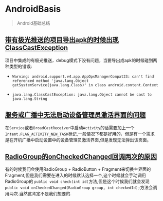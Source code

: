 # AndroidBasis
> Android基础总结

## [带有极光推送的项目导出apk的时候出现 ClassCastException](https://github.com/peerless2012/AndroidBasis/blob/master/problem/%E5%B8%A6%E6%9C%89%E6%9E%81%E5%85%89%E6%8E%A8%E9%80%81%E7%9A%84%E9%A1%B9%E7%9B%AE%E5%AF%BC%E5%87%BAapk%E7%9A%84%E6%97%B6%E5%80%99%E5%87%BA%E7%8E%B0%20ClassCastException.md)
项目中集成的有极光推送，debug模式下没有问题，当要导出成apk的时候碰到两种类型的错误:

* `Warning: android.support.v4.app.AppOpsManagerCompat23: can't find referenced method 'java.lang.Object getSystemService(java.lang.Class)' in class android.content.Context`

* `java.lang.ClassCastException: java.lang.Object cannot be cast to java.lang.String`

## [服务或广播中无法启动设备管理员激活界面的问题](https://github.com/peerless2012/AndroidBasis/blob/master/problem/%E6%9C%8D%E5%8A%A1%E6%88%96%E5%B9%BF%E6%92%AD%E4%B8%AD%E6%97%A0%E6%B3%95%E5%90%AF%E5%8A%A8%E8%AE%BE%E5%A4%87%E7%AE%A1%E7%90%86%E5%91%98%E6%BF%80%E6%B4%BB%E7%95%8C%E9%9D%A2%E7%9A%84%E9%97%AE%E9%A2%98.md)

在`Service`或者`BroadCastReceiver`中启动`Activity`的话需要加上一个`Intent.FLAG_ACTIVITY_NEW_TASK`标记,一般情况下都是好用的，但是有一个需求是在开机广播中启动设置中的设备管理员激活界面,但是发现无法弹出该页面。

## [RadioGroup的onCheckedChanged回调两次的原因](https://github.com/peerless2012/AndroidBasis/blob/master/UI/RadioGroup%E7%9A%84onCheckedChanged%E5%9B%9E%E8%B0%83%E4%B8%A4%E6%AC%A1%E7%9A%84%E5%8E%9F%E5%9B%A0.md)

有的时候我们会使用RadioGroup + RadioButton + Fragment来切换主界面的Fragment,但是我们需要在进入的时候默认选择一个,这个时候就会手动调用RadioGroup的 `public void check(int id)`方法,但是这个时候我们就会发现`public void onCheckedChanged(RadioGroup group, int checkedId);`方法会调用两次.当然这肯定不是我们想要的.




